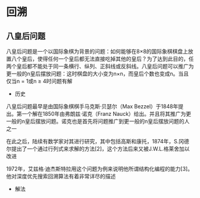 # 回溯

## 八皇后问题

八皇后问题是一个以国际象棋为背景的问题：如何能够在8×8的国际象棋棋盘上放置八个皇后，使得任何一个皇后都无法直接吃掉其他的皇后？为了达到此目的，任两个皇后都不能处于同一条横行、纵列、正斜线或反斜线。八皇后问题可以推广为更一般的n皇后摆放问题：这时棋盘的大小变为n×n，而皇后个数也变成n。当且仅当n = 1或n ≥ 4时问题有解

- 历史

八皇后问题最早是由国际象棋棋手马克斯·贝瑟尔（Max Bezzel）于1848年提出。第一个解在1850年由弗朗兹·诺克（Franz Nauck）给出。并且将其推广为更一般的n皇后摆放问题。诺克也是首先将问题推广到更一般的n皇后摆放问题的人之一

在此之后，陆续有数学家对其进行研究，其中包括高斯和康托，1874年，S.冈德尔提出了一个通过行列式来求解的方法[2]，这个方法后来又被J.W.L.格莱舍加以改进

1972年，艾兹格·迪杰斯特拉用这个问题为例来说明他所谓结构化编程的能力[3]。他对深度优先搜索回溯算法有着非常详尽的描述

- 解法

